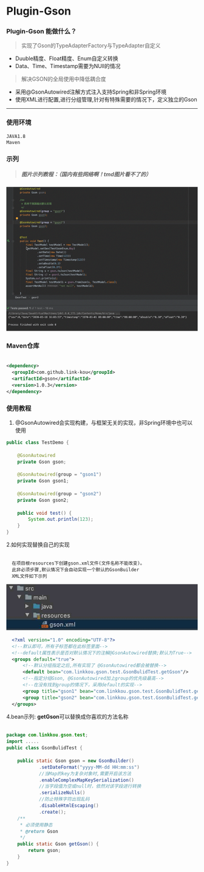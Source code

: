 # Plugin-Gson

### Plugin-Gson 能做什么？

> 实现了Gson的TypeAdapterFactory与TypeAdapter自定义

- Duuble精度、Float精度、Enum自定义转换
- Data、Time、Timestamp需要为NUll的情况

> 解决GSON的全局使用中降低耦合度
>
- 采用@GsonAutowired注解方式注入支持Spring和非Spring环境
- 使用XML进行配置,进行分组管理,针对有特殊需要的情况下，定义独立的Gson

---
### 使用环境

    JAVA1.8
    Maven

### 示列

> ##### 图片示列教程：（国内有些网络啊！tmd图片看不了的）

 ![样列](https://raw.githubusercontent.com/Link-Kou/Plugin-Gson/master/image/2020-03-18_16-04-22.gif "样列")
 
### Maven仓库

 ```xml

 <dependency>
   <groupId>com.github.link-kou</groupId>
   <artifactId>gson</artifactId>
   <version>1.0.3</version>
 </dependency>

 ```
   
### 使用教程

1. @GsonAutowired会实现构建，与框架无关的实现，非Spring环境中也可以使用

```java
public class TestDemo {

    @GsonAutowired
    private Gson gson;

    @GsonAutowired(group = "gson1")
    private Gson gson1;

    @GsonAutowired(group = "gson2")
    private Gson gson2;

    public void test() {
        System.out.println(123);
    }
}
```

2.如何实现替换自己的实现

```text

  在项目根resources下创建gson.xml文件(文件名称不能改变)。
  此非必须步骤,默认情况下会自动实现一个默认的GsonBuilder
  XML文件如下示列

```

![样列](https://raw.githubusercontent.com/Link-Kou/Plugin-Gson/master/image/2020-03-18_16-24-46.jpg "样列")
 
```xml
  <?xml version="1.0" encoding="UTF-8"?>
  <!--默认即可，所有子标签都在此标签里面-->
  <!--default属性表示是否对默认情况下的注解@GsonAutowired替换;默认为True-->
  <groups default="true">
      <!--默认分组指定之后,所有实现了 @GsonAutowired都会被替换-->
      <default bean="com.linkkou.gson.test.GsonBulidTest.getGson"/>
      <!--指定分组Gson, @GsonAutowired加上group的优先级最高-->
      <!--在没有找到group的情况下，采用default的实现-->
      <group title="gson1" bean="com.linkkou.gson.test.GsonBulidTest.getGson"/>
      <group title="gson2" bean="com.linkkou.gson.test.GsonBulidTest.getGson"/>
  </groups>
```

4.bean示列: <b>getGson</b>可以替换成你喜欢的方法名称

```java

package com.linkkou.gson.test;
import .....
public class GsonBulidTest {

    public static Gson gson = new GsonBuilder()
            .setDateFormat("yyyy-MM-dd HH:mm:ss")
            //当Map的key为复杂对象时,需要开启该方法
            .enableComplexMapKeySerialization()
            //当字段值为空或null时，依然对该字段进行转换
            .serializeNulls()
            //防止特殊字符出现乱码
            .disableHtmlEscaping()
            .create();
    /**
     * 必须使用静态
     * @return Gson
     */
    public static Gson getGson() {
        return gson;
    }
}

```

